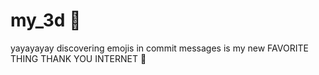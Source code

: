 # my_3d :key:
yayayayay
discovering emojis in commit messages is my new FAVORITE THING
THANK YOU INTERNET :raised_hands:
